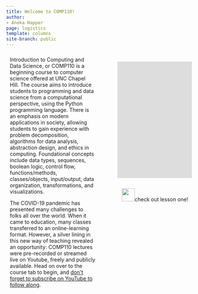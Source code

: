 ```yaml
---
title: Welcome to COMP110!
author:
- Aneka Happer
page: logistics
template: columns
site-branch: public
---
```

<div class="row" style="display: flex">
<div class="column" style="flex: 50%; padding: 10px">
Introduction to Computing and Data Science, or COMP110 is a beginning course to computer science offered at UNC Chapel Hill. The course aims to introduce students to programming and data science from a computational perspective, using the Python programming language. There is an emphasis on modern applications in society, allowing students  to gain experience with problem decomposition, algorithms for data analysis, abstraction design, and ethics in computing. Foundational concepts include data types, sequences, boolean logic, control flow, functions/methods, classes/objects, input/output, data organization, transformations, and visualizations. 

The COVID-19 pandemic has presented many challenges to folks all over the world. When it came to education, many classes transferred to an online-learning format. However, a silver lining in this new way of teaching revealed an opportunity: COMP110 lectures were pre-recorded or streamed live on Youtube, freely and publicly available. Head on over to the course tab to begin, and [don't forget to subscribe on YouTube to follow along](https://www.youtube.com/channel/UCX2Dop_X6MtbcmEVkbjMpSA). 
</div>

<div class="column" style="flex: 50%; padding: 10px">

<figure class="video_container">
    <iframe width="560" height="315" src="https://www.youtube.com/embed/MaDj23J21xo?start=2015" title="YouTube video player" frameborder="0" allow="accelerometer; autoplay; clipboard-write; encrypted-media; gyroscope; picture-in-picture" allowfullscreen>
    </iframe>
</figure>

<div style="float: right">
<p><img src="/static/small-arrow-up.png" style="display: inline; padding-bottom: 7px; height:35px;">check out lesson one! </p> 
</div>

</div>

